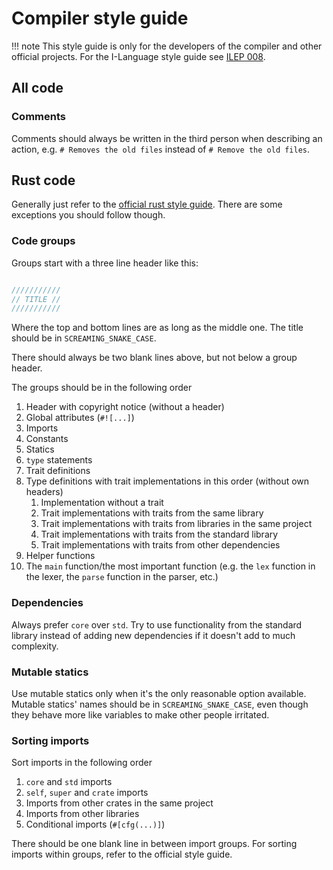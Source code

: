 # Compiler style guide

!!! note
    This style guide is only for the developers of the compiler and other official projects. For the I-Language style guide see [ILEP 008](../Intro/008.md).

## All code

### Comments

Comments should always be written in the third person when describing an action, e.g. `# Removes the old files` instead of `# Remove the old files`.

## Rust code

Generally just refer to the [official rust style guide](https://doc.rust-lang.org/style-guide/index.html).
There are some exceptions you should follow though.

### Code groups

Groups start with a three line header like this:

``` rust

///////////
// TITLE //
///////////

```

Where the top and bottom lines are as long as the middle one. The title should be in `SCREAMING_SNAKE_CASE`.

There should always be two blank lines above, but not below a group header.

The groups should be in the following order

1. Header with copyright notice (without a header)
2. Global attributes (`#![...]`)
3. Imports
4. Constants
5. Statics
6. `type` statements
7. Trait definitions
8. Type definitions with trait implementations in this order (without own headers)
   1. Implementation without a trait
   2. Trait implementations with traits from the same library
   3. Trait implementations with traits from libraries in the same project
   4. Trait implementations with traits from the standard library
   5. Trait implementations with traits from other dependencies
9. Helper functions
10. The `main` function/the most important function (e.g. the `lex` function in the lexer, the `parse` function in the parser, etc.)

### Dependencies

Always prefer `core` over `std`.
Try to use functionality from the standard library instead of adding new dependencies if it doesn't add to much complexity.

### Mutable statics

Use mutable statics only when it's the only reasonable option available.
Mutable statics' names should be in `SCREAMING_SNAKE_CASE`, even though they behave more like variables to make other people irritated.

### Sorting imports

Sort imports in the following order

1. `core` and `std` imports
2. `self`, `super` and `crate` imports
3. Imports from other crates in the same project
4. Imports from other libraries
5. Conditional imports (`#[cfg(...)]`)

There should be one blank line in between import groups. For sorting imports within groups, refer to the official style guide.
